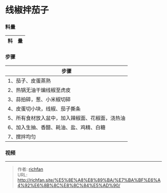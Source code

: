 # 线椒拌茄子

<!--more-->
### 料量
|料|量|
|---|---|

### 步骤

|步骤|
|---|
|1、茄子、皮蛋蒸熟|
|2、热锅无油干煸线椒至虎皮|
|3、蒜拍碎，葱、小米椒切碎|
|4、皮蛋切小块，线椒、茄子撕条|
|5、所有食材放入盆中，加入辣椒面、花椒面，浇热油|
|6、加入生抽、香醋、耗油、盐、鸡精、白糖|
|7、搅拌均匀|

### 视频

---

> 作者: [richfan](https://richfan.site/)  
> URL: http://richfan.site/%E5%8E%A8%E8%89%BA/%E7%BA%BF%E6%A4%92%E6%8B%8C%E8%8C%84%E5%AD%90/  

